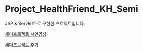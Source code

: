 # Project_HealthFriend_KH_Semi

JSP & Servlet으로 구현한 프로젝트입니다.

[세미프로젝트 시연영상](https://www.youtube.com/watch?v=SLpEU7-c-Z0)

[세미프로젝트 후기](https://velog.io/@cine/KH%EC%A0%95%EB%B3%B4%EA%B5%90%EC%9C%A1%EC%9B%90-SemiProject-%EC%9A%B0%EB%A6%AC%EB%8F%99%EB%84%A4-%EC%9A%B4%EB%8F%99%EC%B9%9C%EA%B5%AC)


